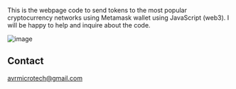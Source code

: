 This is the webpage code to send tokens to the most popular cryptocurrency networks using Metamask wallet using JavaScript (web3).
I will be happy to help and inquire about the code.


![image](https://github.com/user-attachments/assets/5c492a2b-f457-408b-ae30-35dedb12b210)



 ## Contact
  avrmicrotech@gmail.com
